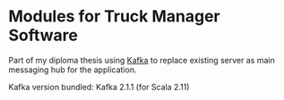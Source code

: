# Modules for Truck Manager Software
Part of my diploma thesis using [Kafka](https://kafka.apache.org) to replace existing server as main messaging hub for the application.

Kafka version bundled: Kafka 2.1.1 (for Scala 2.11)
